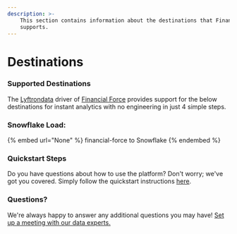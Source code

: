 ```yaml
---
description: >-
    This section contains information about the destinations that Financial Force
    supports.
---
```


# Destinations

### Supported Destinations

The [Lyftrondata](https://www.lyftrondata.com/) driver of [Financial Force](None) provides support for the below destinations for instant analytics with no engineering in just 4 simple steps.

### Snowflake Load:

{% embed url="None" %}
financial-force to Snowflake
{% endembed %}

### Quickstart Steps

Do you have questions about how to use the platform? Don't worry; we've got you covered. Simply follow the quickstart instructions [here](README.md).

### Questions? <a href="#questions" id="questions"></a>

We're always happy to answer any additional questions you may have! [Set up a meeting with our data experts.](https://www.lyftrondata.com/book-a-meeting/)
